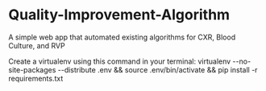 # Quality-Improvement-Algorithm
A simple web app that automated existing algorithms for CXR, Blood Culture, and RVP

Create a virtualenv using this command in your terminal:
  virtualenv --no-site-packages --distribute .env && source .env/bin/activate && pip install -r requirements.txt

